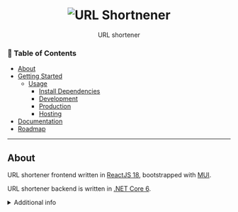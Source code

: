 <h1 align="center">
  <img src="https://github.com/henchicky/url-shortener/blob/master/src/assets/logo.png" alt="URL Shortnener">
</h1>

<div align="center">
  URL shortener
</div>

### :book: Table of Contents

- [About](#about)
- [Getting Started](#getting-started)
  - [Usage](#usage)
    - [Install Dependencies](#install-dependencies)
    - [Development](#development)
    - [Production](#production)
    - [Hosting](#hosting)
- [Documentation](#documentation)
- [Roadmap](#roadmap)

---

## About

URL shortener frontend written in [ReactJS 18](https://reactjs.org/), bootstrapped with [MUI](https://mui.com/). 

URL shortener backend is written in [.NET Core 6](https://dotnet.microsoft.com/en-us/download/dotnet/6.0).

<details>
<summary>Additional info</summary>
<br/>
<table>
<tr>
<td>
<!-- Additional Info -->
</td>
</tr>
</table>

### Usage
Clone this repo
```
git clone https://github.com/henchicky/url-shortener.git
```

#### Install dependencies
Run the following code to download and install all dependencies and devDependencies listed inside `package.json`. Run this code after installation of any new packages, or upgrading of package versions. 
```
npm install
``` 

#### Development
To run in **development server:**  
(The page will reload if you make edits. You will also see any lint errors in the console :grinning:.)
> View on [http://localhost:3000](http://localhost:3000)
```
npm start
```

#### Production
To run in **production server:**  
> View on [http://localhost:5000](http://localhost:5000)
```
npm run build
npm run serve
```

#### Hosting
To build for **production** (Vite uses [Rollup](https://rollupjs.org/guide/en/) for production bundling):

```
npm run build
```

***

## Documentation
Project is organised by the following folders
| Folder          | Description                                           | 
| --------------- | ----------------------------------------------------- |
| `assets`        | Images, Icons, Fonts                                  |
| `components`    | Components to be reused                               | 
| `navigation`    | Sidebar, Navbar, Page not found, Home                 | 
| `pages`         | Folders are split by the sidebar title                | 
| `services`      | [Axios](https://github.com/axios/axios) for API calls | 
| `utils`         | Helper / Common methods                               | 
